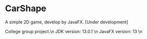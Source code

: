 # CarShape
A simple 2D game, develop by JavaFX. [Under development]

College group project.\n
JDK version: 13.0.1 \n
JavaFX version: 13 \n

